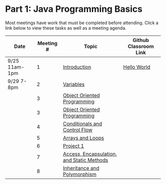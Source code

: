 # Part 1: Java Programming Basics
Most meetings have work that must be completed before attending. Click a link below to view these tasks as well as a meeting agenda.

| Date | Meeting # | Topic | Github Classroom Link |
| ---- | --- |--- | --- |
|9/25 11am-1pm | 1 | [Introduction](../part1lessons/1Introduction.md) | [Hello World](https://classroom.github.com/a/KF4nYZ8C)
|9/29 7-8pm | 2 | [Variables](../part1lessons/2Variables.md) | |
| | 3 | [Object Oriented Programming](part1lessons/3ObjectOrientedProgramming.md) | |
|| 3 | [Object Oriented Programming](part1lessons/3ObjectOrientedProgramming.md) | |
|| 4 | [Conditionals and Control Flow](part1lessons/4ConditionalsAndControlFlow.md) | |
|| 5 | [Arrays and Loops](part1lessons/5ArraysLoops.md) | |
|| 6 | [Project 1](part1lessons/Project1-ClassScheduler.md) | |
|| 7 | [Access, Encapsulation, and Static Methods](part1lessons/7AccessEncapsulationStaticMethods.md)| |
| | 8 | [Inheritance and Polymorphism](part1lessons/8InheritancePolymorphism.md)| |
